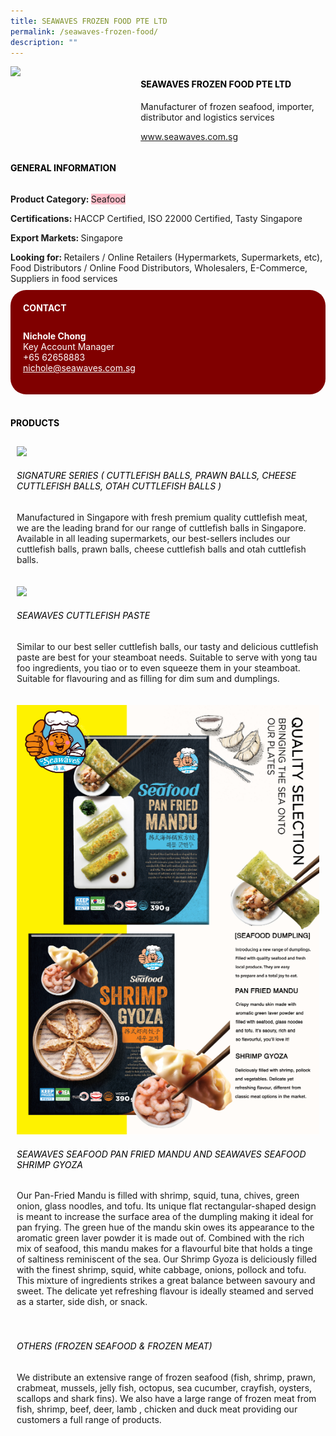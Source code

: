 ```yaml
--- 
title: SEAWAVES FROZEN FOOD PTE LTD 
permalink: /seawaves-frozen-food/ 
description: ""
--- 
```

<div class="flex-paragraph"> 
<p style="text-transform: uppercase"> 
</p>
<div class="flex-paragraph"> 
<p style="text-transform: uppercase">
</p>
</div> 
<div class="flex-container" style="display: flex; flex-wrap: wrap;"> 
<div class="card sgds" style="flex: 1 1 40%; display: block;">
<img src="https://drive.google.com/u/0/uc?id=13rca52eqY6K7FTYgtWQ9ZV6HbDocgB0k&export=download">
</div> 
<div class="card-sgds" style="flex: 1 1 58%; display: block; margin-left: 3px"> 
<h4 style="text-transform: uppercase; color: black;">
<b>SEAWAVES FROZEN FOOD PTE LTD
</b>
</h4> 
<p>Manufacturer of frozen seafood, importer, distributor and logistics services
</p> 
<p>
<a href="https://www.seawaves.com.sg/" target="_blank">www.seawaves.com.sg
</a>
</p> 
</div> 
</div> 
<h4 style="text-transform: uppercase; color: black;">
<b>General Information
</b>
</h4> 
<div class="flex-container" style="display: flex; flex-wrap: wrap;"> 
<div class="card sgds" style="flex: 1 1 65%; display: block; align-self: stretch"> 
<div class="flex-paragraph"> 
<p>
<b>Product Category: 
</b>
<span style="background-color: pink; border-radius: 10 px;">Seafood
</span>
</p> 
<p>
<b>Certifications: 
</b>HACCP Certified, ISO 22000 Certified, Tasty Singapore
</p> 
<p>
<b>Export Markets: 
</b>Singapore
</p> 
<p style="margin-bottom: 10px;">
<b>Looking for: 
</b>Retailers / Online Retailers (Hypermarkets, Supermarkets, etc), Food Distributors / Online Food Distributors, Wholesalers, E-Commerce, Suppliers in food services
</p> 
</div> 
</div> 
<div class="card sgds" style="flex: 1 1 35%; padding: 10px; display: block; background-color: maroon; border-radius: 25px; align-self: center;"> 
<h4 style="color: white; margin-top: 10px; margin-left: 10px;">CONTACT
</h4> 
<div class="flex-paragraph"> 
<p style="padding: 10px; color: white;">
<b>Nichole Chong
</b>
<br>Key Account Manager
<br>+65 62658883
<br>
<a href="mailto:nichole@seawaves.com.sg" style="color: white;">nichole@seawaves.com.sg
</a>
</p> 
</div> 
</div> 
</div> 
<br> 
<h4 style="text-transform: uppercase; color: black;">
<b>products
</b>
</h4> 
<div style="display: flex; flex-wrap: wrap;"> 
<div class="card sgds" style="flex: 1 1 47%; margin: 10px; display: block;"> 
<div class="flex-image" style="display: block;">
<img src="https://drive.google.com/u/0/uc?id=1Gd-bjLUlEvoEhj-ZYH9d-8DN4I-jbiUl&export=download">
</div> 
<div class="flex-paragraph"> 
<h6 style="text-transform: uppercase; color: black;">Signature Series ( Cuttlefish Balls, Prawn Balls, Cheese Cuttlefish Balls, Otah Cuttlefish Balls )
</h6> 
<p>Manufactured in Singapore with fresh premium quality cuttlefish meat, we are the leading brand for our range of cuttlefish balls in Singapore. Available in all leading supermarkets, our best-sellers includes our cuttlefish balls, prawn balls, cheese cuttlefish balls and otah cuttlefish balls.
</p>
</div> 
</div> 
<div class="card sgds" style="flex: 1 1 47%; margin: 10px; display: block;"> 
<div class="flex-image" style="display: block;">
<img src="https://drive.google.com/u/0/uc?id=1aHifLWJ3QGswPqiNODpGYiMV-ZsrME-a&export=download">
</div> 
<div class="flex-paragraph"> 
<h6 style="text-transform: uppercase; color: black;">Seawaves CuttleFish Paste
</h6> 
<p>Similar to our best seller cuttlefish balls, our tasty and delicious cuttlefish paste are best for your steamboat needs. Suitable to serve with yong tau foo ingredients, you tiao or to even squeeze them in your steamboat. Suitable for flavouring and as filling for dim sum and dumplings.
</p>
</div> 
</div> 
<div class="card sgds" style="flex: 1 1 47%; margin: 10px; display: block;"> 
<div class="flex-image" style="display: block;">
<img src="/images/seawaves-gyoza.png">
</div> 
<div class="flex-paragraph"> 
<h6 style="text-transform: uppercase; color: black;">Seawaves Seafood Pan Fried Mandu and Seawaves Seafood Shrimp Gyoza
</h6> 
<p>Our Pan-Fried Mandu is filled with shrimp, squid, tuna, chives, green onion, glass noodles, and tofu. Its unique flat rectangular-shaped design is meant to increase the surface area of the dumpling making it ideal for pan frying. The green hue of the mandu skin owes its appearance to the aromatic green laver powder it is made out of. Combined with the rich mix of seafood, this mandu makes for a flavourful bite that holds a tinge of saltiness reminiscent of the sea. Our Shrimp Gyoza is deliciously filled with the finest shrimp, squid, white cabbage, onions, pollock and tofu. This mixture of ingredients strikes a great balance between savoury and sweet. The delicate yet refreshing flavour is ideally steamed and served as a starter, side dish, or snack.
</p>
</div> 
</div> 
<div class="card sgds" style="flex: 1 1 47%; margin: 10px; display: block;"> 
<div class="flex-paragraph"> 
<h6 style="text-transform: uppercase; color: black;">Others (Frozen Seafood & Frozen Meat)
</h6> 
<p>We distribute an extensive range of frozen seafood (fish, shrimp, prawn, crabmeat, mussels, jelly fish, octopus, sea cucumber, crayfish, oysters, scallops and shark fins). We also have a large range of frozen meat from fish, shrimp, beef, deer, lamb , chicken and duck meat providing our customers a full range of products.
</p>
</div> 
</div> 
</div> 
</div>